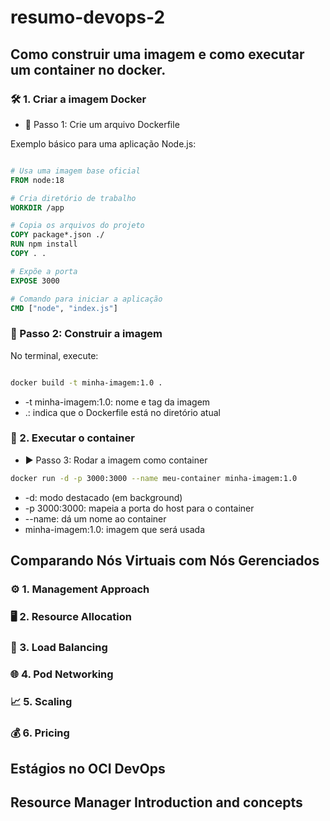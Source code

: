 # resumo-devops-2

## Como construir uma imagem e como executar um container no docker.

### 🛠️ 1. Criar a imagem Docker

- 📄 Passo 1: Crie um arquivo Dockerfile

Exemplo básico para uma aplicação Node.js:
```Dockerfile

# Usa uma imagem base oficial
FROM node:18

# Cria diretório de trabalho
WORKDIR /app

# Copia os arquivos do projeto
COPY package*.json ./
RUN npm install
COPY . .

# Expõe a porta
EXPOSE 3000

# Comando para iniciar a aplicação
CMD ["node", "index.js"]


```

### 🧱 Passo 2: Construir a imagem

No terminal, execute:

```bash

docker build -t minha-imagem:1.0 .

```

- -t minha-imagem:1.0: nome e tag da imagem
- .: indica que o Dockerfile está no diretório atual

### 🚀 2. Executar o container

- ▶️ Passo 3: Rodar a imagem como container

```bash
docker run -d -p 3000:3000 --name meu-container minha-imagem:1.0
```

* -d: modo destacado (em background)
* -p 3000:3000: mapeia a porta do host para o container
* --name: dá um nome ao container
* minha-imagem:1.0: imagem que será usada

## Comparando Nós Virtuais com Nós Gerenciados

### ⚙️ 1. Management Approach

### 🖥️ 2. Resource Allocation

### 🔀 3. Load Balancing

### 🌐 4. Pod Networking

### 📈 5. Scaling

### 💰 6. Pricing


## Estágios no OCI DevOps

## Resource Manager Introduction and concepts



